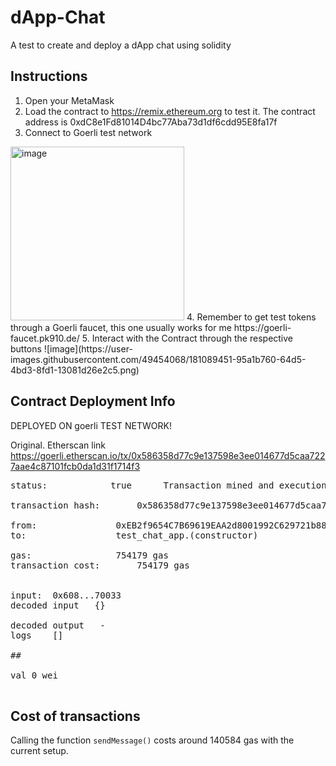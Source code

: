 # dApp-Chat
A test to create and deploy a dApp chat using solidity



## Instructions

1. Open your MetaMask
2. Load  the contract to https://remix.ethereum.org to test it. The contract address is 0xdC8e1Fd81014D4bc77Aba73d1df6cdd95E8fa17f
3. Connect to Goerli test network
<img width="278" alt="image" src="https://user-images.githubusercontent.com/49454068/181089148-bd1c640f-0f44-4000-bce1-ee7330075e44.png">
4. Remember to get test tokens through a Goerli faucet, this one usually works for me https://goerli-faucet.pk910.de/
5. Interact with the Contract through the respective buttons
![image](https://user-images.githubusercontent.com/49454068/181089451-95a1b760-64d5-4bd3-8fd1-13081d26e2c5.png)



## Contract Deployment Info

DEPLOYED ON goerli TEST NETWORK!

Original. Etherscan link https://goerli.etherscan.io/tx/0x586358d77c9e137598e3ee014677d5caa7227aae4c87101fcb0da1d31f1714f3

>
<pre>status:  	        true      Transaction mined and execution succeed

transaction hash:   	0x586358d77c9e137598e3ee014677d5caa7227aae4c87101fcb0da1d31f1714f3

from:           	0xEB2f9654C7B69619EAA2d8001992C629721b88D4
to:              	test_chat_app.(constructor)

gas:            	754179 gas
transaction cost:      	754179 gas 


input:	0x608...70033
decoded input	{}

decoded output	 - 
logs	[]

##

val	0 wei

</pre>


## Cost of transactions

Calling the function `sendMessage()` costs around 140584 gas with the current setup. 


